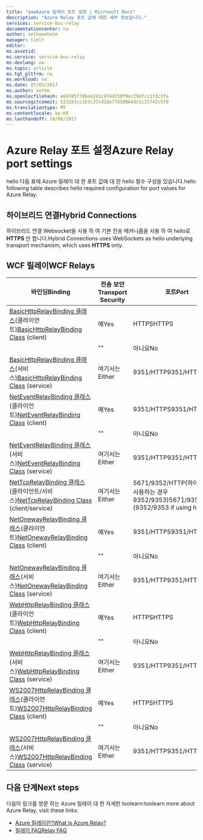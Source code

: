 ```yaml
---
title: "aaaAzure 릴레이 포트 설정 | Microsoft Docs"
description: "Azure Relay 포트 값에 대한 세부 정보입니다."
services: service-bus-relay
documentationcenter: na
author: sethmanheim
manager: timlt
editor: 
ms.assetid: 
ms.service: service-bus-relay
ms.devlang: na
ms.topic: article
ms.tgt_pltfrm: na
ms.workload: na
ms.date: 07/03/2017
ms.author: sethm
ms.openlocfilehash: e66785f786ee241c974d250f9ec29dfcc1fdc3fe
ms.sourcegitcommit: 523283cc1b3c37c428e77850964dc1c33742c5f0
ms.translationtype: MT
ms.contentlocale: ko-KR
ms.lasthandoff: 10/06/2017
---
```

# <a name="azure-relay-port-settings"></a><span data-ttu-id="70ffe-103">Azure Relay 포트 설정</span><span class="sxs-lookup"><span data-stu-id="70ffe-103">Azure Relay port settings</span></span>

<span data-ttu-id="70ffe-104">hello 다음 표에 Azure 릴레이 대 한 포트 값에 대 한 hello 필수 구성을 있습니다.</span><span class="sxs-lookup"><span data-stu-id="70ffe-104">hello following table describes hello required configuration for port values for Azure Relay.</span></span>

## <a name="hybrid-connections"></a><span data-ttu-id="70ffe-105">하이브리드 연결</span><span class="sxs-lookup"><span data-stu-id="70ffe-105">Hybrid Connections</span></span>
<span data-ttu-id="70ffe-106">하이브리드 연결 Websocket을 사용 하 여 기본 전송 메커니즘을 사용 하 여 hello로 **HTTPS** 만 합니다.</span><span class="sxs-lookup"><span data-stu-id="70ffe-106">Hybrid Connections uses WebSockets as hello underlying transport mechanism, which uses **HTTPS** only.</span></span> 

## <a name="wcf-relays"></a><span data-ttu-id="70ffe-107">WCF 릴레이</span><span class="sxs-lookup"><span data-stu-id="70ffe-107">WCF Relays</span></span>
  
|<span data-ttu-id="70ffe-108">바인딩</span><span class="sxs-lookup"><span data-stu-id="70ffe-108">Binding</span></span>|<span data-ttu-id="70ffe-109">전송 보안</span><span class="sxs-lookup"><span data-stu-id="70ffe-109">Transport Security</span></span>|<span data-ttu-id="70ffe-110">포트</span><span class="sxs-lookup"><span data-stu-id="70ffe-110">Port</span></span>|  
|-------------|------------------------|----------|  
|<span data-ttu-id="70ffe-111">[BasicHttpRelayBinding 클래스](/dotnet/api/microsoft.servicebus.basichttprelaybinding)(클라이언트)</span><span class="sxs-lookup"><span data-stu-id="70ffe-111">[BasicHttpRelayBinding Class](/dotnet/api/microsoft.servicebus.basichttprelaybinding) (client)</span></span>|<span data-ttu-id="70ffe-112">예</span><span class="sxs-lookup"><span data-stu-id="70ffe-112">Yes</span></span>|<span data-ttu-id="70ffe-113">HTTPS</span><span class="sxs-lookup"><span data-stu-id="70ffe-113">HTTPS</span></span>| 
| |<span data-ttu-id="70ffe-114">"</span><span class="sxs-lookup"><span data-stu-id="70ffe-114">"</span></span> |<span data-ttu-id="70ffe-115">아니요</span><span class="sxs-lookup"><span data-stu-id="70ffe-115">No</span></span>|<span data-ttu-id="70ffe-116">HTTP</span><span class="sxs-lookup"><span data-stu-id="70ffe-116">HTTP</span></span>|  
|<span data-ttu-id="70ffe-117">[BasicHttpRelayBinding 클래스](/dotnet/api/microsoft.servicebus.basichttprelaybinding)(서비스)</span><span class="sxs-lookup"><span data-stu-id="70ffe-117">[BasicHttpRelayBinding Class](/dotnet/api/microsoft.servicebus.basichttprelaybinding) (service)</span></span>|<span data-ttu-id="70ffe-118">여기서는</span><span class="sxs-lookup"><span data-stu-id="70ffe-118">Either</span></span>|<span data-ttu-id="70ffe-119">9351/HTTP</span><span class="sxs-lookup"><span data-stu-id="70ffe-119">9351/HTTP</span></span>|  
|<span data-ttu-id="70ffe-120">[NetEventRelayBinding 클래스](/dotnet/api/microsoft.servicebus.neteventrelaybinding)(클라이언트)</span><span class="sxs-lookup"><span data-stu-id="70ffe-120">[NetEventRelayBinding Class](/dotnet/api/microsoft.servicebus.neteventrelaybinding) (client)</span></span>|<span data-ttu-id="70ffe-121">예</span><span class="sxs-lookup"><span data-stu-id="70ffe-121">Yes</span></span>|<span data-ttu-id="70ffe-122">9351/HTTPS</span><span class="sxs-lookup"><span data-stu-id="70ffe-122">9351/HTTPS</span></span>|  
||<span data-ttu-id="70ffe-123">"</span><span class="sxs-lookup"><span data-stu-id="70ffe-123">"</span></span> |<span data-ttu-id="70ffe-124">아니요</span><span class="sxs-lookup"><span data-stu-id="70ffe-124">No</span></span>|<span data-ttu-id="70ffe-125">9350/HTTP</span><span class="sxs-lookup"><span data-stu-id="70ffe-125">9350/HTTP</span></span>|  
|<span data-ttu-id="70ffe-126">[NetEventRelayBinding 클래스](/dotnet/api/microsoft.servicebus.neteventrelaybinding)(서비스)</span><span class="sxs-lookup"><span data-stu-id="70ffe-126">[NetEventRelayBinding Class](/dotnet/api/microsoft.servicebus.neteventrelaybinding) (service)</span></span>|<span data-ttu-id="70ffe-127">여기서는</span><span class="sxs-lookup"><span data-stu-id="70ffe-127">Either</span></span>|<span data-ttu-id="70ffe-128">9351/HTTP</span><span class="sxs-lookup"><span data-stu-id="70ffe-128">9351/HTTP</span></span>|  
|<span data-ttu-id="70ffe-129">[NetTcpRelayBinding 클래스](/dotnet/api/microsoft.servicebus.nettcprelaybinding)(클라이언트/서비스)</span><span class="sxs-lookup"><span data-stu-id="70ffe-129">[NetTcpRelayBinding Class](/dotnet/api/microsoft.servicebus.nettcprelaybinding) (client/service)</span></span>|<span data-ttu-id="70ffe-130">여기서는</span><span class="sxs-lookup"><span data-stu-id="70ffe-130">Either</span></span>|<span data-ttu-id="70ffe-131">5671/9352/HTTP(하이브리드를 사용하는 경우 9352/9353)</span><span class="sxs-lookup"><span data-stu-id="70ffe-131">5671/9352/HTTP (9352/9353 if using hybrid)</span></span>|  
|<span data-ttu-id="70ffe-132">[NetOnewayRelayBinding 클래스](/dotnet/api/microsoft.servicebus.netonewayrelaybinding)(클라이언트)</span><span class="sxs-lookup"><span data-stu-id="70ffe-132">[NetOnewayRelayBinding Class](/dotnet/api/microsoft.servicebus.netonewayrelaybinding) (client)</span></span>|<span data-ttu-id="70ffe-133">예</span><span class="sxs-lookup"><span data-stu-id="70ffe-133">Yes</span></span>|<span data-ttu-id="70ffe-134">9351/HTTPS</span><span class="sxs-lookup"><span data-stu-id="70ffe-134">9351/HTTPS</span></span>|  
||<span data-ttu-id="70ffe-135">"</span><span class="sxs-lookup"><span data-stu-id="70ffe-135">"</span></span> |<span data-ttu-id="70ffe-136">아니요</span><span class="sxs-lookup"><span data-stu-id="70ffe-136">No</span></span>|<span data-ttu-id="70ffe-137">9350/HTTP</span><span class="sxs-lookup"><span data-stu-id="70ffe-137">9350/HTTP</span></span>|  
|<span data-ttu-id="70ffe-138">[NetOnewayRelayBinding 클래스](/dotnet/api/microsoft.servicebus.netonewayrelaybinding)(서비스)</span><span class="sxs-lookup"><span data-stu-id="70ffe-138">[NetOnewayRelayBinding Class](/dotnet/api/microsoft.servicebus.netonewayrelaybinding) (service)</span></span>|<span data-ttu-id="70ffe-139">여기서는</span><span class="sxs-lookup"><span data-stu-id="70ffe-139">Either</span></span>|<span data-ttu-id="70ffe-140">9351/HTTP</span><span class="sxs-lookup"><span data-stu-id="70ffe-140">9351/HTTP</span></span>|  
|<span data-ttu-id="70ffe-141">[WebHttpRelayBinding 클래스](/dotnet/api/microsoft.servicebus.webhttprelaybinding)(클라이언트)</span><span class="sxs-lookup"><span data-stu-id="70ffe-141">[WebHttpRelayBinding Class](/dotnet/api/microsoft.servicebus.webhttprelaybinding) (client)</span></span>|<span data-ttu-id="70ffe-142">예</span><span class="sxs-lookup"><span data-stu-id="70ffe-142">Yes</span></span>|<span data-ttu-id="70ffe-143">HTTPS</span><span class="sxs-lookup"><span data-stu-id="70ffe-143">HTTPS</span></span>|  
||<span data-ttu-id="70ffe-144">"</span><span class="sxs-lookup"><span data-stu-id="70ffe-144">"</span></span> |<span data-ttu-id="70ffe-145">아니요</span><span class="sxs-lookup"><span data-stu-id="70ffe-145">No</span></span>|<span data-ttu-id="70ffe-146">HTTP</span><span class="sxs-lookup"><span data-stu-id="70ffe-146">HTTP</span></span>|  
|<span data-ttu-id="70ffe-147">[WebHttpRelayBinding 클래스](/dotnet/api/microsoft.servicebus.webhttprelaybinding)(서비스)</span><span class="sxs-lookup"><span data-stu-id="70ffe-147">[WebHttpRelayBinding Class](/dotnet/api/microsoft.servicebus.webhttprelaybinding) (service)</span></span>|<span data-ttu-id="70ffe-148">여기서는</span><span class="sxs-lookup"><span data-stu-id="70ffe-148">Either</span></span>|<span data-ttu-id="70ffe-149">9351/HTTP</span><span class="sxs-lookup"><span data-stu-id="70ffe-149">9351/HTTP</span></span>|  
|<span data-ttu-id="70ffe-150">[WS2007HttpRelayBinding 클래스](/dotnet/api/microsoft.servicebus.ws2007httprelaybinding)(클라이언트)</span><span class="sxs-lookup"><span data-stu-id="70ffe-150">[WS2007HttpRelayBinding Class](/dotnet/api/microsoft.servicebus.ws2007httprelaybinding) (client)</span></span>|<span data-ttu-id="70ffe-151">예</span><span class="sxs-lookup"><span data-stu-id="70ffe-151">Yes</span></span>|<span data-ttu-id="70ffe-152">HTTPS</span><span class="sxs-lookup"><span data-stu-id="70ffe-152">HTTPS</span></span>|  
||<span data-ttu-id="70ffe-153">"</span><span class="sxs-lookup"><span data-stu-id="70ffe-153">"</span></span> |<span data-ttu-id="70ffe-154">아니요</span><span class="sxs-lookup"><span data-stu-id="70ffe-154">No</span></span>|<span data-ttu-id="70ffe-155">HTTP</span><span class="sxs-lookup"><span data-stu-id="70ffe-155">HTTP</span></span>|  
|<span data-ttu-id="70ffe-156">[WS2007HttpRelayBinding 클래스](/dotnet/api/microsoft.servicebus.ws2007httprelaybinding)(서비스)</span><span class="sxs-lookup"><span data-stu-id="70ffe-156">[WS2007HttpRelayBinding Class](/dotnet/api/microsoft.servicebus.ws2007httprelaybinding) (service)</span></span>|<span data-ttu-id="70ffe-157">여기서는</span><span class="sxs-lookup"><span data-stu-id="70ffe-157">Either</span></span>|<span data-ttu-id="70ffe-158">9351/HTTP</span><span class="sxs-lookup"><span data-stu-id="70ffe-158">9351/HTTP</span></span>|

## <a name="next-steps"></a><span data-ttu-id="70ffe-159">다음 단계</span><span class="sxs-lookup"><span data-stu-id="70ffe-159">Next steps</span></span>
<span data-ttu-id="70ffe-160">다음이 링크를 방문 하는 Azure 릴레이 대 한 자세한 toolearn:</span><span class="sxs-lookup"><span data-stu-id="70ffe-160">toolearn more about Azure Relay, visit these links:</span></span>
* [<span data-ttu-id="70ffe-161">Azure 릴레이란?</span><span class="sxs-lookup"><span data-stu-id="70ffe-161">What is Azure Relay?</span></span>](relay-what-is-it.md)
* [<span data-ttu-id="70ffe-162">릴레이 FAQ</span><span class="sxs-lookup"><span data-stu-id="70ffe-162">Relay FAQ</span></span>](relay-faq.md)